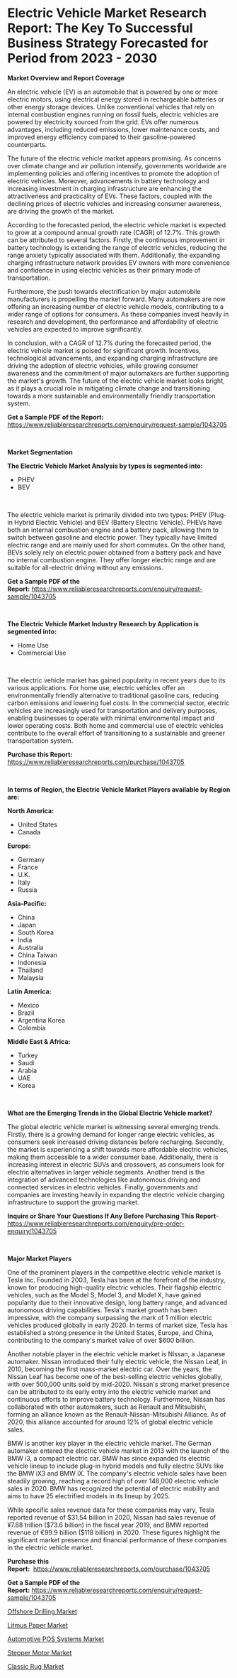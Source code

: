 <p><h1>Electric Vehicle Market Research Report: The Key To Successful Business Strategy Forecasted for Period from 2023 - 2030</h1></p><p><strong>Market Overview and Report Coverage</strong></p>
<p><p>An electric vehicle (EV) is an automobile that is powered by one or more electric motors, using electrical energy stored in rechargeable batteries or other energy storage devices. Unlike conventional vehicles that rely on internal combustion engines running on fossil fuels, electric vehicles are powered by electricity sourced from the grid. EVs offer numerous advantages, including reduced emissions, lower maintenance costs, and improved energy efficiency compared to their gasoline-powered counterparts.</p><p>The future of the electric vehicle market appears promising. As concerns over climate change and air pollution intensify, governments worldwide are implementing policies and offering incentives to promote the adoption of electric vehicles. Moreover, advancements in battery technology and increasing investment in charging infrastructure are enhancing the attractiveness and practicality of EVs. These factors, coupled with the declining prices of electric vehicles and increasing consumer awareness, are driving the growth of the market.</p><p>According to the forecasted period, the electric vehicle market is expected to grow at a compound annual growth rate (CAGR) of 12.7%. This growth can be attributed to several factors. Firstly, the continuous improvement in battery technology is extending the range of electric vehicles, reducing the range anxiety typically associated with them. Additionally, the expanding charging infrastructure network provides EV owners with more convenience and confidence in using electric vehicles as their primary mode of transportation.</p><p>Furthermore, the push towards electrification by major automobile manufacturers is propelling the market forward. Many automakers are now offering an increasing number of electric vehicle models, contributing to a wider range of options for consumers. As these companies invest heavily in research and development, the performance and affordability of electric vehicles are expected to improve significantly.</p><p>In conclusion, with a CAGR of 12.7% during the forecasted period, the electric vehicle market is poised for significant growth. Incentives, technological advancements, and expanding charging infrastructure are driving the adoption of electric vehicles, while growing consumer awareness and the commitment of major automakers are further supporting the market's growth. The future of the electric vehicle market looks bright, as it plays a crucial role in mitigating climate change and transitioning towards a more sustainable and environmentally friendly transportation system.</p></p>
<p><strong>Get a Sample PDF of the Report:</strong> <a href="https://www.reliableresearchreports.com/enquiry/request-sample/1043705">https://www.reliableresearchreports.com/enquiry/request-sample/1043705</a></p>
<p>&nbsp;</p>
<p><strong>Market Segmentation</strong></p>
<p><strong>The Electric Vehicle Market Analysis by types is segmented into:</strong></p>
<p><ul><li>PHEV</li><li>BEV</li></ul></p>
<p>&nbsp;</p>
<p><p>The electric vehicle market is primarily divided into two types: PHEV (Plug-in Hybrid Electric Vehicle) and BEV (Battery Electric Vehicle). PHEVs have both an internal combustion engine and a battery pack, allowing them to switch between gasoline and electric power. They typically have limited electric range and are mainly used for short commutes. On the other hand, BEVs solely rely on electric power obtained from a battery pack and have no internal combustion engine. They offer longer electric range and are suitable for all-electric driving without any emissions.</p></p>
<p><strong>Get a Sample PDF of the Report:</strong>&nbsp;<a href="https://www.reliableresearchreports.com/enquiry/request-sample/1043705">https://www.reliableresearchreports.com/enquiry/request-sample/1043705</a></p>
<p>&nbsp;</p>
<p><strong>The Electric Vehicle Market Industry Research by Application is segmented into:</strong></p>
<p><ul><li>Home Use</li><li>Commercial Use</li></ul></p>
<p>&nbsp;</p>
<p><p>The electric vehicle market has gained popularity in recent years due to its various applications. For home use, electric vehicles offer an environmentally friendly alternative to traditional gasoline cars, reducing carbon emissions and lowering fuel costs. In the commercial sector, electric vehicles are increasingly used for transportation and delivery purposes, enabling businesses to operate with minimal environmental impact and lower operating costs. Both home and commercial use of electric vehicles contribute to the overall effort of transitioning to a sustainable and greener transportation system.</p></p>
<p><strong>Purchase this Report:</strong>&nbsp; <a href="https://www.reliableresearchreports.com/purchase/1043705">https://www.reliableresearchreports.com/purchase/1043705</a></p>
<p>&nbsp;</p>
<p><strong>In terms of Region, the Electric Vehicle Market Players available by Region are:</strong></p>
<p>
    <p> <strong> North America: </strong>
        <ul>
            <li>United States</li>
            <li>Canada</li>
        </ul>
        </p> 
    <p> <strong> Europe: </strong>
        <ul>
            <li>Germany</li>
            <li>France</li>
            <li>U.K.</li>
            <li>Italy</li>
            <li>Russia</li>
        </ul>
        </p> 
    <p> <strong> Asia-Pacific: </strong>
        <ul>
            <li>China</li>
            <li>Japan</li>
            <li>South Korea</li>
            <li>India</li>
            <li>Australia</li>
            <li>China Taiwan</li>
            <li>Indonesia</li>
            <li>Thailand</li>
            <li>Malaysia</li>
        </ul>
        </p> 
    <p> <strong> Latin America: </strong>
        <ul>
            <li>Mexico</li>
            <li>Brazil</li>
            <li>Argentina Korea</li>
            <li>Colombia</li>
        </ul>
        </p> 
    <p> <strong> Middle East & Africa: </strong>
        <ul>
            <li>Turkey</li>
            <li>Saudi</li>
            <li>Arabia</li>
            <li>UAE</li>
            <li>Korea</li>
        </ul>
    </p>
    </p>
<p>&nbsp;</p>
<p><strong>What are the Emerging Trends in the Global Electric Vehicle market?</strong></p>
<p><p>The global electric vehicle market is witnessing several emerging trends. Firstly, there is a growing demand for longer range electric vehicles, as consumers seek increased driving distances before recharging. Secondly, the market is experiencing a shift towards more affordable electric vehicles, making them accessible to a wider consumer base. Additionally, there is increasing interest in electric SUVs and crossovers, as consumers look for electric alternatives in larger vehicle segments. Another trend is the integration of advanced technologies like autonomous driving and connected services in electric vehicles. Finally, governments and companies are investing heavily in expanding the electric vehicle charging infrastructure to support the growing market.</p></p>
<p><strong>Inquire or Share Your Questions If Any Before Purchasing This Report</strong>- <a href="https://www.reliableresearchreports.com/enquiry/pre-order-enquiry/1043705">https://www.reliableresearchreports.com/enquiry/pre-order-enquiry/1043705</a></p>
<p>&nbsp;</p>
<p><strong>Major Market Players</strong></p>
<p><p>One of the prominent players in the competitive electric vehicle market is Tesla Inc. Founded in 2003, Tesla has been at the forefront of the industry, known for producing high-quality electric vehicles. Their flagship electric vehicles, such as the Model S, Model 3, and Model X, have gained popularity due to their innovative design, long battery range, and advanced autonomous driving capabilities. Tesla's market growth has been impressive, with the company surpassing the mark of 1 million electric vehicles produced globally in early 2020. In terms of market size, Tesla has established a strong presence in the United States, Europe, and China, contributing to the company's market value of over $600 billion.</p><p>Another notable player in the electric vehicle market is Nissan, a Japanese automaker. Nissan introduced their fully electric vehicle, the Nissan Leaf, in 2010, becoming the first mass-market electric car. Over the years, the Nissan Leaf has become one of the best-selling electric vehicles globally, with over 500,000 units sold by mid-2020. Nissan's strong market presence can be attributed to its early entry into the electric vehicle market and continuous efforts to improve battery technology. Furthermore, Nissan has collaborated with other automakers, such as Renault and Mitsubishi, forming an alliance known as the Renault-Nissan-Mitsubishi Alliance. As of 2020, this alliance accounted for around 12% of global electric vehicle sales.</p><p>BMW is another key player in the electric vehicle market. The German automaker entered the electric vehicle market in 2013 with the launch of the BMW i3, a compact electric car. BMW has since expanded its electric vehicle lineup to include plug-in hybrid models and fully electric SUVs like the BMW iX3 and BMW iX. The company's electric vehicle sales have been steadily growing, reaching a record high of over 148,000 electric vehicle sales in 2020. BMW has recognized the potential of electric mobility and aims to have 25 electrified models in its lineup by 2025.</p><p>While specific sales revenue data for these companies may vary, Tesla reported revenue of $31.54 billion in 2020, Nissan had sales revenue of ¥7.88 trillion ($73.6 billion) in the fiscal year 2019, and BMW reported revenue of €99.9 billion ($118 billion) in 2020. These figures highlight the significant market presence and financial performance of these companies in the electric vehicle market.</p></p>
<p><strong>Purchase this Report:</strong>&nbsp;&nbsp;<a href="https://www.reliableresearchreports.com/purchase/1043705">https://www.reliableresearchreports.com/purchase/1043705</a></p>
<p></p>
<p><strong>Get a Sample PDF of the Report:</strong>&nbsp;<a href="https://www.reliableresearchreports.com/enquiry/request-sample/1043705">https://www.reliableresearchreports.com/enquiry/request-sample/1043705</a></p>
<p><p><a href="https://medium.com/@dorothypeters68/offshore-drilling-market-analysis-its-cagr-market-segmentation-and-global-industry-overview-e306397574fb">Offshore Drilling Market</a></p><p><a href="https://www.linkedin.com/pulse/litmus-paper-market-size-share-amp-trends-analysis-report-81wje/">Litmus Paper Market</a></p><p><a href="https://github.com/Chiragrp22/Market-Research-Report-List-1/blob/main/automotive-pos-systems-market.md">Automotive POS Systems Market</a></p><p><a href="https://medium.com/@helenablick2023/stepper-motor-market-size-cagr-trends-2024-2030-17feeabfc05d">Stepper Motor Market</a></p><p><a href="https://github.com/ChiragRP21/Market-Research-Report-List-1/blob/main/classic-rug-market.md">Classic Rug Market</a></p></p>